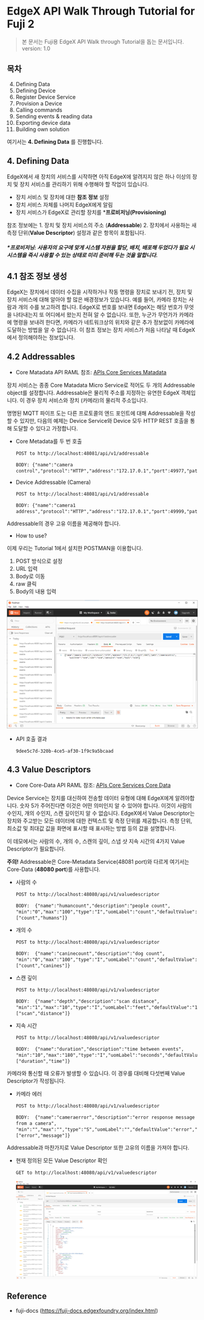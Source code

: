 EdgeX API Walk Through Tutorial for Fuji 2
==

> 본 문서는 Fuji용 EdgeX API Walk through Tutorial을 돕는 문서입니다.   
> version: 1.0

목차
--

4. Defining Data
5. Defining Device 
6. Register Device Service
7. Provision a Device
8. Calling commands
9. Sending events & reading data
10. Exporting device data
11. Building own solution

여기서는 __4. Defining Data__ 를 진행합니다. 

## 4. Defining Data

EdgeX에서 새 장치의 서비스를 시작하면 아직 EdgeX에 알려지지 않은 하나 이상의 장치 및 장치 서비스를 관리하기 위해 수행해야 할 작업이 있습니다. 

- 장치 서비스 및 장치에 대한 __참조 정보__ 설정
- 장치 서비스 자체를 나머지 EdgeX에게 알림
- 장치 서비스가 EdgeX로 관리할 장치를 *__프로비저닝(Provisioning)__

참조 정보에는 1. 장치 및 장치 서비스의 주소 (__Addressable__) 2. 장치에서 사용하는 새 측정 단위(__Value Descriptor__) 설정과 같은 항목이 포함됩니다. 

##### *프로비저닝: 사용자의 요구에 맞게 시스템 자원을 할당, 배치, 배포해 두었다가 필요 시 시스템을 즉시 사용할 수 있는 상태로 미리 준비해 두는 것을 말합니다. 

4.1  참조 정보 생성 
--

EdgeX는 장치에서 데이터 수집을 시작하거나 작동 명령을 장치로 보내기 전, 장치 및 장치 서비스에 대해 알아야 할 많은 배경정보가 있습니다. 예를 들어, 카메라 장치는 사람과 개의 수를 보고하려 합니다. EdgeX로 번호를 보내면 EdgeX는 해당 번호가 무엇을 나타내는지 또 어디에서 왔는지 전혀 알 수 없습니다. 또한, 누군가 무언가가 카메라에 명령을 보내려 한다면, 카메라가 네트워크상의 위치와 같은 추가 정보없이 카메라에 도달하는 방법을 알 수 없습니다. 
이 참조 정보는 장치 서비스가 처음 나타날 때 EdgeX에서 정의해야하는 정보입니다. 

4.2 Addressables
--

* Core Matadata API RAML 참조: [APIs Core Services Matadata](https://github.com/edgexfoundry/edgex-go/blob/master/api/raml/core-metadata.raml)

장치 서비스는 종종 Core Matadata Micro Service로 적어도 두 개의 Addressable object를 설정합니다. Addressable은 물리적 주소를 지정하는 유연한 EdgeX 객체입니다. 이 경우 장치 서비스와 장치 (카메라)의 물리적 주소입니다. 

명명된 MQTT 파이프 도는 다른 프로토콜의 엔드 포인트에 대해 Addressable을 작성할 수 있지만, 다음의 예제는 Device Service와 Device 모두 HTTP REST 호출을 통해 도달할 수 있다고 가정합니다. 

- Core Metadata를 두 번 호출
    
    ```
    POST to http://localhost:48081/api/v1/addressable
    ```

    ```
    BODY: {"name":"camera control","protocol":"HTTP","address":"172.17.0.1","port":49977,"path":"/cameracontrol","publisher":"none","user":"none","password":"none","topic":"none"}
    ```

- Device Addressable (Camera)

    ```
    POST to http://localhost:48081/api/v1/addressable
    ```
    ```
    BODY: {"name":"camera1 address","protocol":"HTTP","address":"172.17.0.1","port":49999,"path":"/camera1","publisher":"none","user":"none","password":"none","topic":"none"}
    ```

Addressable의 경우 고유 이름을 제공해야 합니다. 

- How to use?

이제 우리는 Tutorial 1에서 설치한 POSTMAN을 이용합니다. 

1. POST 방식으로 설정
2. URL 입력
3. Body로 이동
4. raw 클릭
5. Body의 내용 입력

![image](https://github.com/174cm/TIL/blob/master/EdgeX/img/Tutorial/Tutorial2/Addressable.png)

- API 호출 결과

    ```
    9dee5c7d-320b-4ce5-af30-1f9c9a5bcaad
    ```

4.3 Value Descriptors
--

* Core Core-Data API RAML 참조: [APIs Core Services Core Data](https://github.com/edgexfoundry/edgex-go/blob/master/api/raml/core-metadata.raml)

Device Service는 장치를 대신하여 전송할 데이터 유형에 대해 EdgeX에게 알려야합니다. 숫자 5가 주어진다면 이것은 어떤 의미인지 알 수 있어야 합니다. 이것이 사람의 수인지, 개의 수인지, 스캔 깊이인지 알 수 없습니다. EdgeX에서 Value Descriptor는 장치와 주고받는 모든 데이터에 대한 컨텍스트 및 측정 단위를 제공합니다. 측정 단위, 최소값 및 최대값 값을 화면에 표시할 때 표시하는 방법 등의 값을 설명합니다. 

이 데모에서는 사람의 수, 개의 수, 스캔의 깊이, 스냅 샷 지속 시간의 4가지 Value Descriptor가 필요합니다. 

__주의!__ Addressable은 Core-Metadata Service(48081 port)와 다르게 여기서는 Core-Data (__48080 port__)를 사용합니다. 

- 사람의 수
    ```
    POST to http://localhost:48080/api/v1/valuedescriptor
    ```
    ```
    BODY:  {"name":"humancount","description":"people count", "min":"0","max":"100","type":"I","uomLabel":"count","defaultValue":"0","formatting":"%s","labels":["count","humans"]}
    ```
- 개의 수
    ```
    POST to http://localhost:48080/api/v1/valuedescriptor
    ```
    ```
    BODY:  {"name":"caninecount","description":"dog count", "min":"0","max":"100","type":"I","uomLabel":"count","defaultValue":"0","formatting":"%s","labels":["count","canines"]}
    ```
- 스캔 깊이
    ```
    POST to http://localhost:48080/api/v1/valuedescriptor
    ```
    ```
    BODY:  {"name":"depth","description":"scan distance", "min":"1","max":"10","type":"I","uomLabel":"feet","defaultValue":"1","formatting":"%s","labels":["scan","distance"]}
    ```
- 지속 시간
    ```
    POST to http://localhost:48080/api/v1/valuedescriptor
    ```
    ```
    BODY:  {"name":"duration","description":"time between events", "min":"10","max":"180","type":"I","uomLabel":"seconds","defaultValue":"10","formatting":"%s","labels":["duration","time"]}
    ```

카메라와 통신할 때 오류가 발생할 수 있습니다. 이 경우를 대비해 다섯번째 Value Descriptor가 작성됩니다. 

- 카메라 에러
    ```
    POST to http://localhost:48080/api/v1/valuedescriptor
    ```
    ```
    BODY:  {"name":"cameraerror","description":"error response message from a camera", "min":"","max":"","type":"S","uomLabel":"","defaultValue":"error","formatting":"%s","labels":["error","message"]}
    ```

Addressable과 마찬가지로 Value Descriptor 또한 고유의 이름을 가져야 합니다. 

-  현재 정의된 모든 Value Descriptor 확인
    ```
    GET to http://localhost:48080/api/v1/valuedescriptor 
    ```

    ![image](https://github.com/174cm/TIL/blob/master/EdgeX/img/Tutorial/Tutorial2/GetValueDescriptor.png)

Reference
--

- fuji-docs (https://fuji-docs.edgexfoundry.org/index.html)